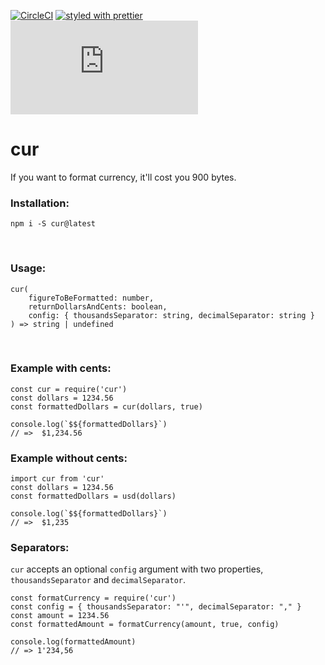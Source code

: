 [![CircleCI](https://circleci.com/gh/aervin/cur/tree/master.svg?style=shield)](https://circleci.com/gh/aervin/cur/tree/master)
[![styled with prettier](https://img.shields.io/badge/styled_with-prettier-ff69b4.svg)](https://github.com/prettier/prettier)
![minified](http://img.badgesize.io/aervin/cur/master/cur.js?label=minified)

# cur

If you want to format currency, it'll cost you 900 bytes.

### Installation:
```
npm i -S cur@latest
```
<br>


### Usage:
```
cur(
    figureToBeFormatted: number,
    returnDollarsAndCents: boolean, 
    config: { thousandsSeparator: string, decimalSeparator: string }
) => string | undefined
```
<br>


### Example with cents:
```
const cur = require('cur')
const dollars = 1234.56
const formattedDollars = cur(dollars, true)

console.log(`$${formattedDollars}`)
// =>  $1,234.56
```

### Example without cents:
```
import cur from 'cur'
const dollars = 1234.56
const formattedDollars = usd(dollars)

console.log(`$${formattedDollars}`)
// =>  $1,235
```

### Separators:
`cur` accepts an optional `config` argument with two properties, `thousandsSeparator` and `decimalSeparator`.
```
const formatCurrency = require('cur')
const config = { thousandsSeparator: "'", decimalSeparator: "," }
const amount = 1234.56
const formattedAmount = formatCurrency(amount, true, config)

console.log(formattedAmount)
// => 1'234,56
```
